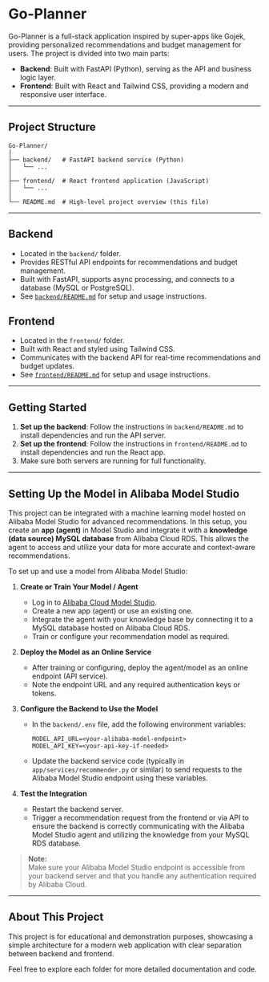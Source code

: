 # Go-Planner

Go-Planner is a full-stack application inspired by super-apps like Gojek, providing personalized recommendations and budget management for users. The project is divided into two main parts:

- **Backend**: Built with FastAPI (Python), serving as the API and business logic layer.
- **Frontend**: Built with React and Tailwind CSS, providing a modern and responsive user interface.

---

## Project Structure

```
Go-Planner/
│
├── backend/   # FastAPI backend service (Python)
│   └── ...
│
├── frontend/  # React frontend application (JavaScript)
│   └── ...
│
└── README.md  # High-level project overview (this file)
```

---

## Backend
- Located in the `backend/` folder.
- Provides RESTful API endpoints for recommendations and budget management.
- Built with FastAPI, supports async processing, and connects to a database (MySQL or PostgreSQL).
- See [`backend/README.md`](./backend/README.md) for setup and usage instructions.

## Frontend
- Located in the `frontend/` folder.
- Built with React and styled using Tailwind CSS.
- Communicates with the backend API for real-time recommendations and budget updates.
- See [`frontend/README.md`](./frontend/README.md) for setup and usage instructions.

---

## Getting Started
1. **Set up the backend**: Follow the instructions in `backend/README.md` to install dependencies and run the API server.
2. **Set up the frontend**: Follow the instructions in `frontend/README.md` to install dependencies and run the React app.
3. Make sure both servers are running for full functionality.

---

## Setting Up the Model in Alibaba Model Studio

This project can be integrated with a machine learning model hosted on Alibaba Model Studio for advanced recommendations. In this setup, you create an **app (agent)** in Model Studio and integrate it with a **knowledge (data source) MySQL database** from Alibaba Cloud RDS. This allows the agent to access and utilize your data for more accurate and context-aware recommendations.

To set up and use a model from Alibaba Model Studio:

1. **Create or Train Your Model / Agent**  
   - Log in to [Alibaba Cloud Model Studio](https://modelstudio.console.aliyun.com/).
   - Create a new app (agent) or use an existing one.
   - Integrate the agent with your knowledge base by connecting it to a MySQL database hosted on Alibaba Cloud RDS.
   - Train or configure your recommendation model as required.

2. **Deploy the Model as an Online Service**  
   - After training or configuring, deploy the agent/model as an online endpoint (API service).
   - Note the endpoint URL and any required authentication keys or tokens.

3. **Configure the Backend to Use the Model**  
   - In the `backend/.env` file, add the following environment variables:
     ```
     MODEL_API_URL=<your-alibaba-model-endpoint>
     MODEL_API_KEY=<your-api-key-if-needed>
     ```
   - Update the backend service code (typically in `app/services/recommender.py` or similar) to send requests to the Alibaba Model Studio endpoint using these variables.

4. **Test the Integration**  
   - Restart the backend server.
   - Trigger a recommendation request from the frontend or via API to ensure the backend is correctly communicating with the Alibaba Model Studio agent and utilizing the knowledge from your MySQL RDS database.

> **Note:**  
> Make sure your Alibaba Model Studio endpoint is accessible from your backend server and that you handle any authentication required by Alibaba Cloud.

---

## About This Project
This project is for educational and demonstration purposes, showcasing a simple architecture for a modern web application with clear separation between backend and frontend.

Feel free to explore each folder for more detailed documentation and code. 